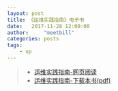 ```yaml
---
layout: post
title: 《运维实践指南》电子书
date:   2017-11-28 12:00:00
author:     "meetbill"
categories: posts
tags:
    - op
---
```



> * [运维实践指南-网页阅读](https://billwang139967.gitbooks.io/op_practice_book/content/)
> * [运维实践指南-下载本书(pdf)](https://www.gitbook.com/download/pdf/book/billwang139967/op_practice_book)
